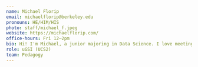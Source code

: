 ```yaml
---
name: Michael Florip
email: michaelflorip@berkeley.edu
pronouns: HE/HIM/HIS
photo: staff/michael_f.jpeg
website: https://michaelflorip.com/
office-hours: Fri 12–2pm
bio: Hi! I'm Michael, a junior majoring in Data Science. I love meeting new people and talking in general, so feel free to chat anytime!
role: uGSI (UCS2)
team: Pedagogy
---
```

